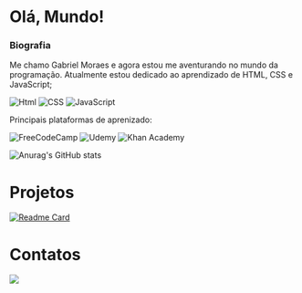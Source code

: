 # Olá, Mundo!

### Biografia

Me chamo Gabriel Moraes e agora estou me aventurando no mundo da programação. Atualmente estou dedicado ao aprendizado de HTML, CSS e JavaScript;

![Html](https://img.shields.io/badge/HTML5-E34F26?style=for-the-badge&logo=html5&logoColor=white)
![CSS](https://img.shields.io/badge/CSS3-1572B6?style=for-the-badge&logo=css3&logoColor=white)
![JavaScript](https://img.shields.io/badge/JavaScript-323330?style=for-the-badge&logo=javascript&logoColor=F7DF1E)

Principais plataformas de aprenizado:

![FreeCodeCamp](https://img.shields.io/badge/freecodecamp-27273D?style=for-the-badge&logo=freecodecamp&logoColor=white)
![Udemy](https://img.shields.io/badge/Udemy-EC5252?style=for-the-badge&logo=Udemy&logoColor=white)
![Khan Academy](https://img.shields.io/badge/Khan%20Academy-14BF96?style=for-the-badge&logo=Khan%20Academy&logoColor=white)

![Anurag's GitHub stats](https://github-readme-stats.vercel.app/api?username=gmoraes78&show_icons=true&theme=dracula)

# Projetos

[![Readme Card](https://github-readme-stats.vercel.app/api/pin/?username=gmoraes78&repo=jornadadevgmoraes.github.io)](https://gmoraes78.github.io/jornadadevgmoraes.github.io/)

# Contatos

[<img src='https://img.shields.io/badge/LinkedIn-0077B5?style=for-the-badge&logo=linkedin&logoColor=white'>](https://www.linkedin.com/in/gabriel-vianna-moraes-dos-santos-b17971191/)

